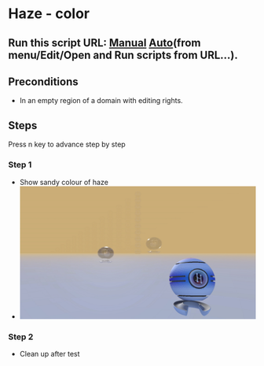 # Haze - color
## Run this script URL: [Manual](./test.js?raw=true)   [Auto](./testAuto.js?raw=true)(from menu/Edit/Open and Run scripts from URL...).

## Preconditions
- In an empty region of a domain with editing rights.

## Steps
Press n key to advance step by step

### Step 1
- Show sandy colour of haze
- ![](./ExpectedImage_00000.png)
### Step 2
- Clean up after test
